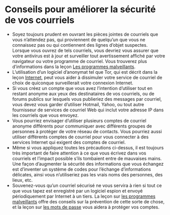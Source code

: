 [Title]: # (Conseils pour améliorer la sécurité de vos courriels)
[Order]: # (9)

# Conseils pour améliorer la sécurité de vos courriels

* Soyez toujours prudent en ouvrant les pièces jointes de courriels que vous n’attendez pas, qui proviennent de quelqu’un que vous ne connaissez pas ou qui contiennent des lignes d’objet suspectes. Lorsque vous ouvrez de tels courriels, vous devriez vous assurer que votre antivirus est à jour et surveiller tout avertissement affiché par votre navigateur ou votre programme de courriel. Vous trouverez plus d’informations dans la leçon [Les programmes malveillants](umbrella://lesson/malware).
* L’utilisation d’un logiciel d’anonymat tel que Tor, qui est décrit dans la leçon [Internet](umbrella://lesson/the-internet), peut vous aider à dissimuler votre service de courriel de choix de quiconque surveillerait votre connexion Internet.
* Si vous créez un compte que vous avez l’intention d’utiliser tout en restant anonyme aux yeux des destinataires de vos courriels, ou de forums publics sur lesquels vous publieriez des messages par courriel, vous devez vous garder d’utiliser Hotmail, Yahoo, ou tout autre fournisseur de services de courriel Web qui inclut votre adresse IP dans les courriels que vous envoyez.
* Vous pourriez envisager d’utiliser plusieurs comptes de courriel anonyme différents pour communiquer avec différents groupes de personnes à protéger de votre réseau de contacts. Vous pourriez aussi utiliser différents comptes de courriel pour vous connecter à des services Internet qui exigent des comptes de courriel.
* Même si vous appliquez toutes les précautions ci-dessus, il est toujours très important de faire attention à ce que vous écrivez dans vos courriels et l’impact possible s’ils tombaient entre de mauvaises mains. Une façon d’augmenter la sécurité des informations que vous échangez est d’inventer un système de codes pour l’échange d’informations délicates, ainsi vous n’utiliseriez pas les vrais noms des personnes, des lieux, etc.
* Souvenez-vous qu’un courriel sécurisé ne vous servira à rien si tout ce que vous tapez est enregistré par un logiciel espion et envoyé périodiquement par Internet à un tiers. La leçon sur [les programmes malveillants](umbrella://lesson/malware) offre des conseils sur la prévention de cette sorte de chose, et la leçon sur [les mots de passe](umbrella://lesson/passwords) vous aidera à protéger vos comptes.